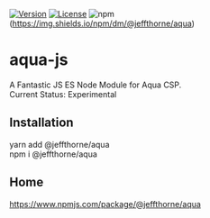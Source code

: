 
[![Version](https://badgen.net/npm/v/@jeffthorne/aqua)](https://badgen.net/npm/v/@jeffthorne/aqua)
[![License](https://badgen.net/npm/license/@jeffthorne/aqua)](https://badgen.net/npm/license/@jeffthorne/aqua)
![npm](https://img.shields.io/npm/dm/@jeffthorne/aqua)(https://img.shields.io/npm/dm/@jeffthorne/aqua)


aqua-js
====

A Fantastic JS ES Node Module for Aqua CSP.<br/>
Current Status: Experimental

## Installation
yarn add @jeffthorne/aqua<br/>
npm i @jeffthorne/aqua

## Home
https://www.npmjs.com/package/@jeffthorne/aqua